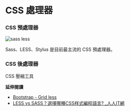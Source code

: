 # CSS 處理器

### CSS 預處理器

![sass less](http://getbootstrap.com/assets/img/sass-less.png)

Sass、LESS、Stylus 是目前最主流的 CSS 預處理器。

### CSS 後處理器

CSS 壓縮工具

**延伸閱讀**

* [Bootstrap - Grid less](http://getbootstrap.com/css/#grid-less)
* [LESS vs SASS？選擇哪種CSS样式編程語言? _人人IT網](http://fanli7.net/a/bianchengyuyan/20160726/570351.html)